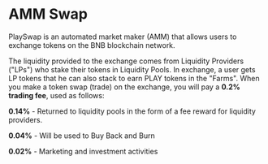 # AMM Swap

PlaySwap is an automated market maker (AMM) that allows users to exchange tokens on the BNB blockchain network. 

The liquidity provided to the exchange comes from Liquidity Providers ("LPs") who stake their tokens in Liquidity Pools. In exchange, a user gets LP tokens that he can also stack to earn PLAY tokens in the "Farms".
When you make a token swap (trade) on the exchange, you will pay a **0.2% trading fee**, used as follows:


**0.14%** - Returned to liquidity pools in the form of a fee reward for liquidity providers.

**0.04%** - Will be used to Buy Back and Burn

**0.02%** - Marketing and investment activities
